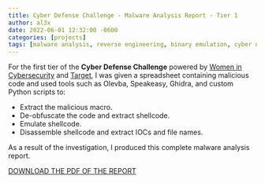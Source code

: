 ```yaml
---
title: Cyber Defense Challenge - Malware Analysis Report - Tier 1
author: al3x
date: 2022-06-01 12:32:00 -0600
categories: [projects]
tags: [malware analysis, reverse engineering, binary emulation, cyber defense challenge]
---
```


For the first tier of the **Cyber Defense Challenge** powered by [Women in Cybersecurity](https://www.wicys.org/) and [Target](https://www.target.com/), I was given a spreadsheet containing malicious code and used tools such as Olevba, Speakeasy, Ghidra, and custom Python scripts to:

- Extract the malicious macro.
- De-obfuscate the code and extract shellcode.
- Emulate shellcode.
- Disassemble shellcode and extract IOCs and file names.

As a result of the investigation, I produced this complete malware analysis report.

[DOWNLOAD THE PDF OF THE REPORT](/assets/docs/cyber-defense-challenge-report-tier1.pdf)
